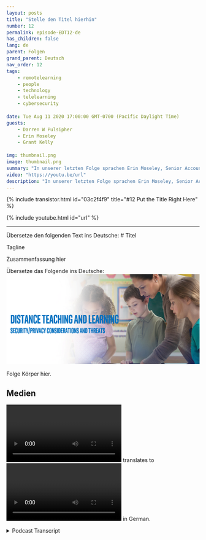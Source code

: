 ```yaml
---
layout: posts
title: "Stelle den Titel hierhin"
number: 12
permalink: episode-EDT12-de
has_children: false
lang: de
parent: Folgen
grand_parent: Deutsch
nav_order: 12
tags:
    - remotelearning
    - people
    - technology
    - telelearning
    - cybersecurity

date: Tue Aug 11 2020 17:00:00 GMT-0700 (Pacific Daylight Time)
guests:
    - Darren W Pulsipher
    - Erin Moseley
    - Grant Kelly

img: thumbnail.png
image: thumbnail.png
summary: "In unserer letzten Folge sprachen Erin Moseley, Senior Account Executive für Bildung bei Intel, und Grant Kelly, Solution Architect für Bildung bei Intel, zusammen mit Darren über die technologischen Herausforderungen und Optionen beim Fernlernen. In dieser Folge gehen wir tiefer auf Datenschutz- und Sicherheitsbedrohungen und Lösungen ein."
video: "https://youtu.be/url"
description: "In unserer letzten Folge sprachen Erin Moseley, Senior Account Executive für Bildung bei Intel, und Grant Kelly, Solution Architect für Bildung bei Intel, zusammen mit Darren über die technologischen Herausforderungen und Optionen beim Fernlernen. In dieser Folge gehen wir tiefer auf Datenschutz- und Sicherheitsbedrohungen und Lösungen ein."
---
```


<div>
{% include transistor.html id="03c2f4f9" title="#12 Put the Title Right Here" %}

{% include youtube.html id="url" %}
</div>

---

Übersetze den folgenden Text ins Deutsche: # Titel

Tagline

Zusammenfassung hier

Übersetze das Folgende ins Deutsche: ![Episode-Bild](./Thumbnail.png)

Folge Körper hier.

## Medien

<video src='url'></video> translates to <video src='URL'></video> in German.



<details>
<summary> Podcast Transcript </summary>

<p></p>

</details>
